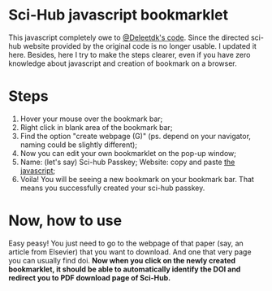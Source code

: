 # Sci-Hub javascript bookmarklet
This javascript completely owe to [@Deleetdk's code](https://github.com/Deleetdk/scihub_doi_bookmarklet/blob/master/code.js). Since the directed sci-hub website provided by the original code is no longer usable. I updated it here. Besides, here I try to make the steps clearer, even if you have zero knowledge about javascript and creation of bookmark on a browser.

# Steps
1. Hover your mouse over the bookmark bar;
2. Right click in blank area of the bookmark bar;
3. Find the option "create webpage (G)" (ps. depend on your navigator, naming could be slightly different);
4. Now you can edit your own bookmarklet on the pop-up window;
5. Name: (let's say) Sci-hub Passkey; Website: copy and paste [the javascript](https://github.com/ygjose/Sci_hub-javascript-bookmarklet/blob/master/Sci-hub%20Passkey.js);
6. Voila! You will be seeing a new bookmark on your bookmark bar. That means you successfully created your sci-hub passkey.

# Now, how to use
Easy peasy! You just need to go to the webpage of that paper (say, an article from Elsevier) that you want to download. And one that very page you can usually find doi. **Now when you click on the newly created bookmarklet, it should be able to automatically identify the DOI and redirect you to PDF download page of Sci-Hub.**
